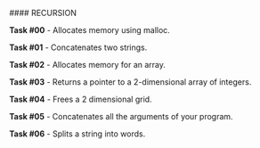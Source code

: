 #### RECURSION

**Task #00** - Allocates memory using malloc.

**Task #01** - Concatenates two strings.

**Task #02** - Allocates memory for an array.

**Task #03** - Returns a pointer to a 2-dimensional array of integers.

**Task #04** - Frees a 2 dimensional grid.

**Task #05** - Concatenates all the arguments of your program.

**Task #06** - Splits a string into words.
